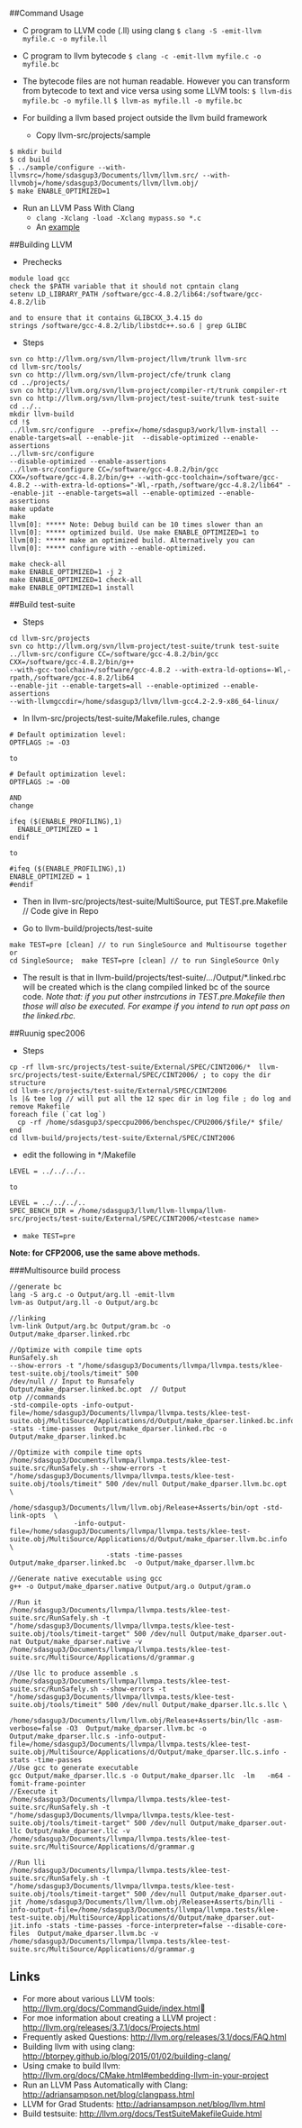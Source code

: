 ##Command Usage
- C program to LLVM code  (.ll) using clang
`$ clang -S -emit-llvm myfile.c -o myfile.ll`

- C program to llvm bytecode
`$ clang -c -emit-llvm myfile.c -o myfile.bc`

- The bytecode files are not human readable. However you can transform from bytecode to text and 
vice versa using some LLVM tools:
`$ llvm-dis myfile.bc -o myfile.ll`
`$ llvm-as myfile.ll -o myfile.bc`

- For building a llvm based project outside the llvm build framework
  - Copy llvm-src/projects/sample
```
$ mkdir build
$ cd build
$ ../sample/configure --with-llvmsrc=/home/sdasgup3/Documents/llvm/llvm.src/ --with-llvmobj=/home/sdasgup3/Documents/llvm/llvm.obj/
$ make ENABLE_OPTIMIZED=1   
```
- Run an LLVM Pass With Clang
  - `clang -Xclang -load -Xclang mypass.so *.c`
  - An [example](https://github.com/sdasgup3/Programming/tree/master/Compiler/LLVM/LLVMProjects/lib/Analysis/opModifier)


##Building LLVM
- Prechecks
```
module load gcc
check the $PATH variable that it should not cpntain clang
setenv LD_LIBRARY_PATH /software/gcc-4.8.2/lib64:/software/gcc-4.8.2/lib

and to ensure that it contains GLIBCXX_3.4.15 do
strings /software/gcc-4.8.2/lib/libstdc++.so.6 | grep GLIBC
```
- Steps
```
svn co http://llvm.org/svn/llvm-project/llvm/trunk llvm-src
cd llvm-src/tools/
svn co http://llvm.org/svn/llvm-project/cfe/trunk clang
cd ../projects/
svn co http://llvm.org/svn/llvm-project/compiler-rt/trunk compiler-rt
svn co http://llvm.org/svn/llvm-project/test-suite/trunk test-suite
cd ../..
mkdir llvm-build
cd !$
../llvm.src/configure  --prefix=/home/sdasgup3/work/llvm-install --enable-targets=all --enable-jit  --disable-optimized --enable-assertions
../llvm-src/configure                                                                               --disable-optimized --enable-assertions
../llvm-src/configure CC=/software/gcc-4.8.2/bin/gcc CXX=/software/gcc-4.8.2/bin/g++ --with-gcc-toolchain=/software/gcc-4.8.2 --with-extra-ld-options="-Wl,-rpath,/software/gcc-4.8.2/lib64" --enable-jit --enable-targets=all --enable-optimized --enable-assertions
make update
make
llvm[0]: ***** Note: Debug build can be 10 times slower than an
llvm[0]: ***** optimized build. Use make ENABLE_OPTIMIZED=1 to
llvm[0]: ***** make an optimized build. Alternatively you can
llvm[0]: ***** configure with --enable-optimized.

make check-all
make ENABLE_OPTIMIZED=1 -j 2
make ENABLE_OPTIMIZED=1 check-all
make ENABLE_OPTIMIZED=1 install
```

##Build  test-suite

- Steps
```
cd llvm-src/projects
svn co http://llvm.org/svn/llvm-project/test-suite/trunk test-suite
../llvm-src/configure CC=/software/gcc-4.8.2/bin/gcc CXX=/software/gcc-4.8.2/bin/g++ 
--with-gcc-toolchain=/software/gcc-4.8.2 --with-extra-ld-options=-Wl,-rpath,/software/gcc-4.8.2/lib64 
--enable-jit --enable-targets=all --enable-optimized --enable-assertions 
--with-llvmgccdir=/home/sdasgup3/llvm/llvm-gcc4.2-2.9-x86_64-linux/
```

- In llvm-src/projects/test-suite/Makefile.rules, change
```
# Default optimization level:
OPTFLAGS := -O3

to 

# Default optimization level:
OPTFLAGS := -O0

AND
change 

ifeq ($(ENABLE_PROFILING),1)
  ENABLE_OPTIMIZED = 1
endif

to 

#ifeq ($(ENABLE_PROFILING),1)
ENABLE_OPTIMIZED = 1
#endif
```

- Then in llvm-src/projects/test-suite/MultiSource, put TEST.pre.Makefile // Code give in Repo

- Go to llvm-build/projects/test-suite
```
make TEST=pre [clean] // to run SingleSource and Multisourse together or 
cd SingleSource;  make TEST=pre [clean] // to run SingleSource Only
```

- The result is that in llvm-build/projects/test-suite/*...*/Output/*.linked.rbc will be created which is the  clang compiled linked bc of the source code.
_Note that: if you put other instrcutions in  TEST.pre.Makefile then those will also be executed. For exampe if you intend to run opt pass on the linked.rbc._

##Ruunig spec2006

- Steps
```
cp -rf llvm-src/projects/test-suite/External/SPEC/CINT2006/*  llvm-src/projects/test-suite/External/SPEC/CINT2006/ ; to copy the dir structure
cd llvm-src/projects/test-suite/External/SPEC/CINT2006
ls |& tee log // will put all the 12 spec dir in log file ; do log and remove Makefile
foreach file (`cat log`)
  cp -rf /home/sdasgup3/speccpu2006/benchspec/CPU2006/$file/* $file/ 
end
cd llvm-build/projects/test-suite/External/SPEC/CINT2006
```
- edit the following in */Makefile
```
LEVEL = ../../../..

to 

LEVEL = ../../../..
SPEC_BENCH_DIR = /home/sdasgup3/llvm/llvm-llvmpa/llvm-src/projects/test-suite/External/SPEC/CINT2006/<testcase name>
```
- ```make TEST=pre```

**Note: for CFP2006, use the same above methods.**

###Multisource build process
```
//generate bc
lang -S arg.c -o Output/arg.ll -emit-llvm
lvm-as Output/arg.ll -o Output/arg.bc

//linking
lvm-link Output/arg.bc Output/gram.bc -o Output/make_dparser.linked.rbc

//Optimize with compile time opts
RunSafely.sh 
--show-errors -t "/home/sdasgup3/Documents/llvmpa/llvmpa.tests/klee-test-suite.obj/tools/timeit" 500
/dev/null // Input to Runsafely
Output/make_dparser.linked.bc.opt  // Output
otp //commands 
-std-compile-opts -info-output-file=/home/sdasgup3/Documents/llvmpa/llvmpa.tests/klee-test-suite.obj/MultiSource/Applications/d/Output/make_dparser.linked.bc.info -stats -time-passes  Output/make_dparser.linked.rbc -o Output/make_dparser.linked.bc

//Optimize with compile time opts
/home/sdasgup3/Documents/llvmpa/llvmpa.tests/klee-test-suite.src/RunSafely.sh --show-errors -t "/home/sdasgup3/Documents/llvmpa/llvmpa.tests/klee-test-suite.obj/tools/timeit" 500 /dev/null Output/make_dparser.llvm.bc.opt \
          /home/sdasgup3/Documents/llvm/llvm.obj/Release+Asserts/bin/opt -std-link-opts  \
                -info-output-file=/home/sdasgup3/Documents/llvmpa/llvmpa.tests/klee-test-suite.obj/MultiSource/Applications/d/Output/make_dparser.llvm.bc.info \
                        -stats -time-passes Output/make_dparser.linked.bc  -o Output/make_dparser.llvm.bc

//Generate native executable using gcc
g++ -o Output/make_dparser.native Output/arg.o Output/gram.o 

//Run it
/home/sdasgup3/Documents/llvmpa/llvmpa.tests/klee-test-suite.src/RunSafely.sh -t "/home/sdasgup3/Documents/llvmpa/llvmpa.tests/klee-test-suite.obj/tools/timeit-target" 500 /dev/null Output/make_dparser.out-nat Output/make_dparser.native -v /home/sdasgup3/Documents/llvmpa/llvmpa.tests/klee-test-suite.src/MultiSource/Applications/d/grammar.g

//Use llc to produce assemble .s 
/home/sdasgup3/Documents/llvmpa/llvmpa.tests/klee-test-suite.src/RunSafely.sh --show-errors -t "/home/sdasgup3/Documents/llvmpa/llvmpa.tests/klee-test-suite.obj/tools/timeit" 500 /dev/null Output/make_dparser.llc.s.llc \
          /home/sdasgup3/Documents/llvm/llvm.obj/Release+Asserts/bin/llc -asm-verbose=false -O3  Output/make_dparser.llvm.bc -o Output/make_dparser.llc.s -info-output-file=/home/sdasgup3/Documents/llvmpa/llvmpa.tests/klee-test-suite.obj/MultiSource/Applications/d/Output/make_dparser.llc.s.info -stats -time-passes
//Use gcc to generate executable
gcc Output/make_dparser.llc.s -o Output/make_dparser.llc  -lm   -m64 -fomit-frame-pointer
//Execute it
/home/sdasgup3/Documents/llvmpa/llvmpa.tests/klee-test-suite.src/RunSafely.sh -t "/home/sdasgup3/Documents/llvmpa/llvmpa.tests/klee-test-suite.obj/tools/timeit-target" 500 /dev/null Output/make_dparser.out-llc Output/make_dparser.llc -v /home/sdasgup3/Documents/llvmpa/llvmpa.tests/klee-test-suite.src/MultiSource/Applications/d/grammar.g

//Run lli
/home/sdasgup3/Documents/llvmpa/llvmpa.tests/klee-test-suite.src/RunSafely.sh -t "/home/sdasgup3/Documents/llvmpa/llvmpa.tests/klee-test-suite.obj/tools/timeit-target" 500 /dev/null Output/make_dparser.out-jit /home/sdasgup3/Documents/llvm/llvm.obj/Release+Asserts/bin/lli -info-output-file=/home/sdasgup3/Documents/llvmpa/llvmpa.tests/klee-test-suite.obj/MultiSource/Applications/d/Output/make_dparser.out-jit.info -stats -time-passes -force-interpreter=false --disable-core-files  Output/make_dparser.llvm.bc -v /home/sdasgup3/Documents/llvmpa/llvmpa.tests/klee-test-suite.src/MultiSource/Applications/d/grammar.g
```

## Links ##
- For more about various LLVM tools: http://llvm.org/docs/CommandGuide/index.html
- For moe information about creating a LLVM project :  http://llvm.org/releases/3.7.1/docs/Projects.html
- Frequently asked Questions: http://llvm.org/releases/3.1/docs/FAQ.html
- Building llvm with using clang: http://btorpey.github.io/blog/2015/01/02/building-clang/
- Using cmake to build llvm:  http://llvm.org/docs/CMake.html#embedding-llvm-in-your-project
- Run an LLVM Pass Automatically with Clang: http://adriansampson.net/blog/clangpass.html
- LLVM for Grad Students: http://adriansampson.net/blog/llvm.html
- Build testsuite: http://llvm.org/docs/TestSuiteMakefileGuide.html

